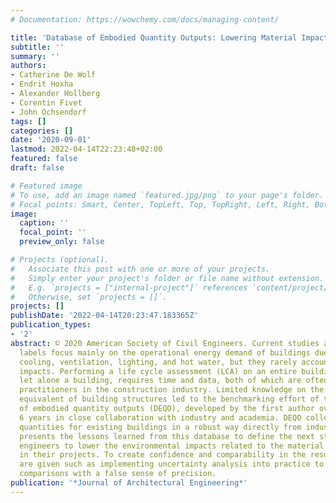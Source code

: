 ```yaml
---
# Documentation: https://wowchemy.com/docs/managing-content/

title: 'Database of Embodied Quantity Outputs: Lowering Material Impacts Through Engineering'
subtitle: ''
summary: ''
authors:
- Catherine De Wolf
- Endrit Hoxha
- Alexander Hollberg
- Corentin Fivet
- John Ochsendorf
tags: []
categories: []
date: '2020-09-01'
lastmod: 2022-04-14T22:23:48+02:00
featured: false
draft: false

# Featured image
# To use, add an image named `featured.jpg/png` to your page's folder.
# Focal points: Smart, Center, TopLeft, Top, TopRight, Left, Right, BottomLeft, Bottom, BottomRight.
image:
  caption: ''
  focal_point: ''
  preview_only: false

# Projects (optional).
#   Associate this post with one or more of your projects.
#   Simply enter your project's folder or file name without extension.
#   E.g. `projects = ["internal-project"]` references `content/project/deep-learning/index.md`.
#   Otherwise, set `projects = []`.
projects: []
publishDate: '2022-04-14T20:23:47.183365Z'
publication_types:
- '2'
abstract: © 2020 American Society of Civil Engineers. Current studies and performance
  labels focus mainly on the operational energy demand of buildings due to heating,
  cooling, ventilation, lighting, and hot water, but they rarely account for embodied
  impacts. Performing a life cycle assessment (LCA) on an entire building structure,
  let alone a building, requires time and data, both of which are often lacking for
  practitioners in the construction industry. Limited knowledge on the embodied carbon
  equivalent of building structures led to the benchmarking effort of the database
  of embodied quantity outputs (DEQO), developed by the first author over the last
  6 years in close collaboration with industry and academia. DEQO collects material
  quantities for existing buildings in a robust way directly from industry. This paper
  presents the lessons learned from this database to define the next steps for structural
  engineers to lower the environmental impacts related to the material quantities
  in their projects. To create confidence and comparability in the results, recommendations
  are given such as implementing uncertainty analysis into practice to avoid inaccurate
  comparisons with a false sense of precision.
publication: '*Journal of Architectural Engineering*'
---
```

